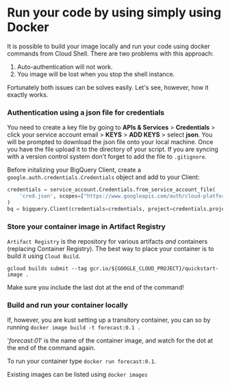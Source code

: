 # Run your code by using simply using Docker

It is possible to build your image locally and run your code using docker commands from Cloud Shell. There are two problems with this approach:
1. Auto-authentication will not work.
2. You image will be lost when you stop the shell instance.  <br>

Fortunately both issues can be solves easily. Let's see, however, how it exactly works. 

### Authentication using a json file for credentials

You need to create a key file by going to **APIs & Services** > **Credentials** > click your service account email > **KEYS** > **ADD KEYS** > select **json**. You will be prompted to download the json file onto your local machine. Once you have the file upload it to the directory of your script. If you are syncing with a version control system don't forget to add the file to `.gitignore`. 

Before initalizing your BigQuery Client, create a `google.auth.credentials.Credentials` object and add to your Client:
```Python
credentials = service_account.Credentials.from_service_account_file(
    'cred.json', scopes=["https://www.googleapis.com/auth/cloud-platform"],
)
bq = bigquery.Client(credentials=credentials, project=credentials.project_id,)
```

### Store your container image in Artifact Registry

`Artifact Registry` is the repository for various artifacts *and* containers (replacing Container Registry). The best way to place your container is to build it using `Cloud Build`. 

`gcloud builds submit --tag gcr.io/${GOOGLE_CLOUD_PROJECT}/quickstart-image .`

Make sure you include the last dot at the end of the command! 


### Build and run your container locally

If, however, you are kust setting up a transitory container, you can so by running
`docker image build -t forecast:0.1 .`

'*forecast:01*' is the name of the container image, and watch for the dot at the end of the command again. 

To run your container type
`docker run forecast:0.1`. 

Existing images can be listed using
`docker images`